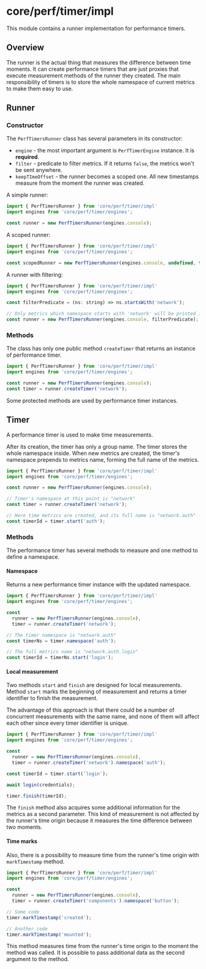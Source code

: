 # core/perf/timer/impl

This module contains a runner implementation for performance timers.

## Overview

The runner is the actual thing that measures the difference between time moments.
It can create performance timers that are just proxies that execute measurement methods of the runner they created.
The main responsibility of timers is to store the whole namespace of current metrics to make them easy to use.

## Runner

### Constructor

The `PerfTimersRunner` class has several parameters in its constructor:

* `engine` - the most important argument is `PerfTimerEngine` instance. It is **required**.
* `filter` - predicate to filter metrics. If it returns `false`, the metrics won't be sent anywhere.
* `keepTImeOffset` - the runner becomes a scoped one. All new timestamps measure from the moment the runner was created.

A simple runner:

```js
import { PerfTimersRunner } from 'core/perf/timer/impl'
import engines from 'core/perf/timer/engines';

const runner = new PerfTimersRunner(engines.console);
```

A scoped runner:

```js
import { PerfTimersRunner } from 'core/perf/timer/impl'
import engines from 'core/perf/timer/engines';

const scopedRunner = new PerfTimersRunner(engines.console, undefined, true);
```

A runner with filtering:

```js
import { PerfTimersRunner } from 'core/perf/timer/impl'
import engines from 'core/perf/timer/engines';

const filterPredicate = (ns: string) => ns.startsWith('network');

// Only metrics which namespace starts with 'network' will be printed in the console
const runner = new PerfTimersRunner(engines.console, filterPredicate);
```

### Methods

The class has only one public method `createTimer` that returns an instance of performance timer.

```js
import { PerfTimersRunner } from 'core/perf/timer/impl'
import engines from 'core/perf/timer/engines';

const runner = new PerfTimersRunner(engines.console);
const timer = runner.createTimer('network');
```

Some protected methods are used by performance timer instances.

## Timer

A performance timer is used to make time measurements.

After its creation, the timer has only a group name. The timer stores the whole namespace inside.
When new metrics are created, the timer's namespace prepends to metrics name, forming the full name of the metrics.

```js
import { PerfTimersRunner } from 'core/perf/timer/impl'
import engines from 'core/perf/timer/engines';

const runner = new PerfTimersRunner(engines.console);

// Timer's namespace at this point is "network"
const timer = runner.createTimer('network');

// Here time metrics are created, and its full name is "network.auth"
const timerId = timer.start('auth');
```

### Methods

The performance timer has several methods to measure and one method to define a namespace.

#### Namespace

Returns a new performance timer instance with the updated namespace.

```js
import { PerfTimersRunner } from 'core/perf/timer/impl'
import engines from 'core/perf/timer/engines';

const
  runner = new PerfTimersRunner(engines.console),
  timer = runner.createTimer('network');

// The timer namespace is "network.auth"
const timerNs = timer.namespace('auth');

// The full metrics name is "network.auth.login"
const timerId = timerNs.start('login');
```

#### Local measurement

Two methods `start` and `finish` are designed for local measurements.
Method `start` marks the beginning of measurement and returns a timer identifier to finish the measurement.

The advantage of this approach is that there could be a number of concurrent measurements with the same name,
and none of them will affect each other since every timer identifier is unique.

```js
import { PerfTimersRunner } from 'core/perf/timer/impl'
import engines from 'core/perf/timer/engines';

const
  runner = new PerfTimersRunner(engines.console),
  timer = runner.createTimer('network').namespace('auth');

const timerId = timer.start('login');

await login(credentials);

timer.finish(timerId);
```

The `finish` method also acquires some additional information for the metrics as a second parameter.
This kind of measurement is not affected by the runner's time origin because it measures the time difference between two moments.

#### Time marks

Also, there is a possibility to measure time from the runner's time origin with `markTimestamp` method.

```js
import { PerfTimersRunner } from 'core/perf/timer/impl'
import engines from 'core/perf/timer/engines';

const
  runner = new PerfTimersRunner(engines.console),
  timer = runner.createTimer('components').namespace('button');

// Some code
timer.markTimestamp('created');

// Another code
timer.markTimestamp('mounted');
```

This method measures time from the runner's time origin to the moment the method was called.
It is possible to pass additional data as the second argument to the method.
